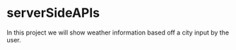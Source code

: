 # serverSideAPIs
In this project  we will show weather information based off a city input by the user.
